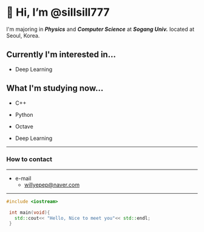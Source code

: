 # 👋 Hi, I’m @sillsill777

I'm majoring in ***Physics*** and ***Computer Science*** at ***Sogang Univ.*** located at Seoul, Korea.

## Currently I'm interested in...

- Deep Learning

## What I'm studying now...

- C++

- Python

- Octave

- Deep Learning

* * *
### How to contact
* * *
- e-mail
  - willyepep@naver.com
  
***

 ```C++
 #include <iostream>
 
  int main(void){
    std::cout<< "Hello, Nice to meet you"<< std::endl;
  }
 ```
 
<!---
sillsill777/sillsill777 is a ✨ special ✨ repository because its `README.md` (this file) appears on your GitHub profile.
You can click the Preview link to take a look at your changes.
--->
